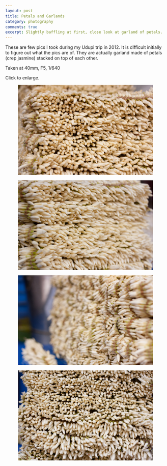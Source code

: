 ```yaml
---
layout: post
title: Petals and Garlands
category: photography
comments: true
excerpt: Slightly baffling at first, close look at garland of petals.
---
```


These are few pics I took during my Udupi trip in 2012. It is difficult initially to figure out what the pics are of. They are actually garland made of petals (crep jasmine) stacked on top of each other.

Taken at 40mm, F5, 1/640

Click to enlarge.

<figure>
    <a  href="/images/photography/petal-garland/IMG_8714.jpg" data-lightbox="image-1"><img src="/images/photography/petal-garland/IMG_8714.jpg"></a>
</figure>

<figure>
    <a  href="/images/photography/petal-garland/IMG_8715.jpg" data-lightbox="image-1"><img src="/images/photography/petal-garland/IMG_8715.jpg"></a>
</figure>

<figure>
    <a  href="/images/photography/petal-garland/IMG_8717.jpg" data-lightbox="image-1"><img src="/images/photography/petal-garland/IMG_8717.jpg"></a>
</figure>

<figure>
    <a  href="/images/photography/petal-garland/IMG_8718.jpg" data-lightbox="image-1"><img src="/images/photography/petal-garland/IMG_8718.jpg"></a>
</figure>

